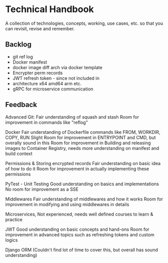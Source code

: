 # Technical Handbook
A collection of technologies, concepts, working, use cases, etc. so that you can revisit, revise and remember.


## Backlog

- git ref log
- Docker manifest
- docker image diff arch via docker template
- Encrypter perm records
- JWT refresh token - since not included in 
- architecture x64 amd64 arm etc.
- gRPC for microservice communication

## Feedback
Advanced Git:
Fair understanding of squash and stash
Room for improvement in commands like "reflog"

Docker
Fair understanding of Dockerfile commands like FROM, WORKDIR, COPY, RUN
Slight Room for improvement in ENTRYPOINT and CMD, but overally sound in this
Room for improvement in Building and releasing images to Container Registry, needs more understanding on manifest and build context

Permissions & Storing encrypted records
Fair understanding on basic idea of how to do it
Room for improvement in actually implementing these permissions

PyTest - Unit Testing
Good understanding on basics and implementations
No room for improvement as a SSE

Middlewares
Fair understanding of middlewares and how it works
Room for improvement in modifying and using middlewares in details

Microservices, Not experienced, needs well defined courses to learn & practice

JWT
Good understanding on basic concepts and hand-ons
Room for improvement in advanced topics such as refreshing tokens and custom logics

Django ORM (Couldn't find lot of time to cover this, but overall has sound understanding)
